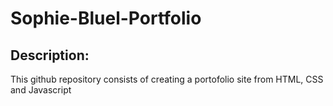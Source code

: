 # Sophie-Bluel-Portfolio

## Description:
This github repository consists of creating a portofolio site from HTML, CSS and Javascript
